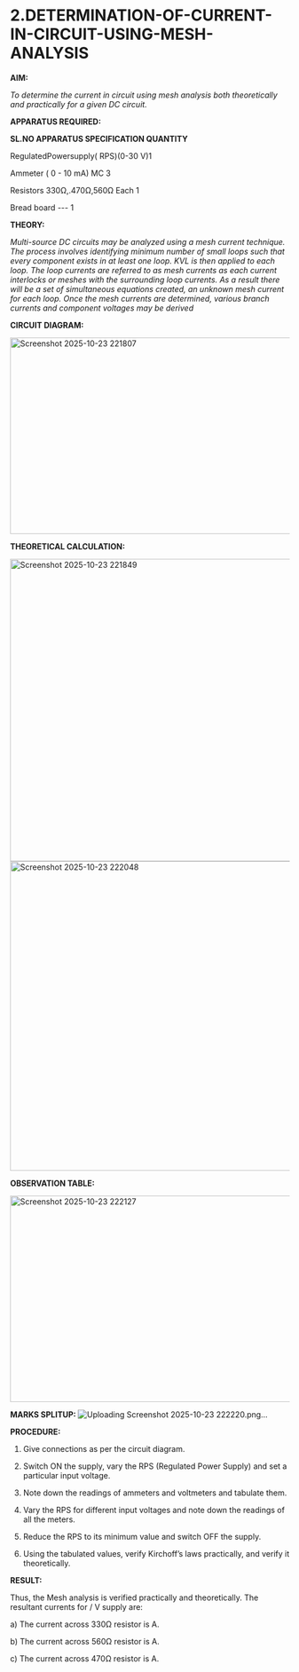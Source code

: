 # 2.DETERMINATION-OF-CURRENT-IN-CIRCUIT-USING-MESH-ANALYSIS

**AIM:**

*To determine the current in circuit using mesh analysis both theoretically and practically for a given DC circuit.*

**APPARATUS REQUIRED:**

**SL.NO	APPARATUS	SPECIFICATION	QUANTITY**

  RegulatedPowersupply( RPS)(0-30 V)1
	
  Ammeter	( 0 - 10 mA) MC	3
	
  Resistors	330Ω,.470Ω,560Ω	Each 1
	
  Bread board	---	1

**THEORY:**

*Multi-source DC circuits may be analyzed using a mesh current technique. The process involves identifying minimum number of small loops such that every component exists in at least one loop. KVL is then applied to each loop. The loop currents are referred to as mesh currents as each current interlocks or meshes with the surrounding loop currents. As a result there will be a set of simultaneous equations created, an unknown mesh current for each loop. Once the mesh currents are determined, various branch currents and component voltages may be derived*

**CIRCUIT DIAGRAM:**

<img width="1100" height="354" alt="Screenshot 2025-10-23 221807" src="https://github.com/user-attachments/assets/d1e978f2-8bf5-444b-8eac-889a3508265a" />

**THEORETICAL CALCULATION:**


<img width="693" height="545" alt="Screenshot 2025-10-23 221849" src="https://github.com/user-attachments/assets/265c581c-d518-4a7d-a480-43fd55833f40" />
<img width="571" height="558" alt="Screenshot 2025-10-23 222048" src="https://github.com/user-attachments/assets/9a9141b6-eca2-4743-9e95-68dbf327550e" />

**OBSERVATION TABLE:**

<img width="963" height="372" alt="Screenshot 2025-10-23 222127" src="https://github.com/user-attachments/assets/0e598223-c83d-4c1c-a7e4-73798aac023d" />

**MARKS SPLITUP:**
![Uploading Screenshot 2025-10-23 222220.png…]()


**PROCEDURE:** 

1.	Give connections as per the circuit diagram.

2.	Switch ON the supply, vary the RPS (Regulated Power Supply) and set a particular input voltage.

3.	Note down the readings of ammeters and voltmeters and tabulate them.

4.	Vary the RPS for different input voltages and note down the readings of all the meters.

5.	Reduce the RPS to its minimum value and switch OFF the supply.

6.	Using the tabulated values, verify Kirchoff’s laws practically, and verify it theoretically.

   **RESULT:**

Thus, the Mesh analysis is verified practically and theoretically. The resultant currents for 	/	V supply are:

a)	The current across 330Ω resistor is	A.

b)	The current across 560Ω resistor is	A.

c)	The current across 470Ω resistor is	A.

